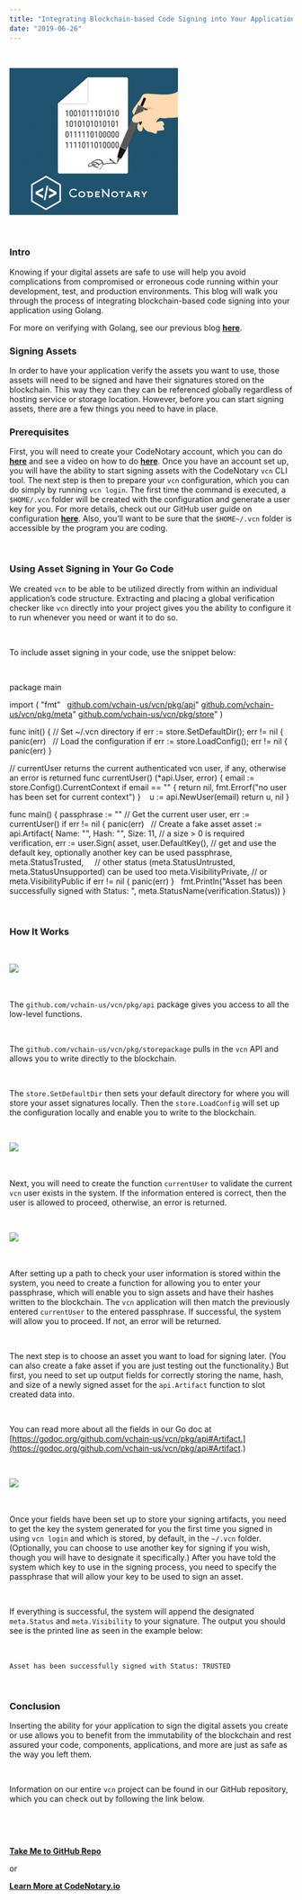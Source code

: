 ```yaml
---
title: "Integrating Blockchain-based Code Signing into Your Application Using Golang"
date: "2019-06-26"
---
```


 

![Code Signing - CodeNotary - Code Notary](/images/blog/Code-Signing-300x261.png)

 

### **Intro**

Knowing if your digital assets are safe to use will help you avoid complications from compromised or erroneous code running within your development, test, and production environments. This blog will walk you through the process of integrating blockchain-based code signing into your application using Golang.

For more on verifying with Golang, see our previous blog **[here](https://www.codenotary.io/verify-digital-asset-integrity-against-the-blockchain-for-free-using-golang/)**.

### **Signing Assets**

In order to have your application verify the assets you want to use, those assets will need to be signed and have their signatures stored on the blockchain. This way they can they can be referenced globally regardless of hosting service or storage location. However, before you can start signing assets, there are a few things you need to have in place.

### **Prerequisites**

First, you will need to create your CodeNotary account, which you can do **[here](https://dashboard.codenotary.io/auth/signup?utm_source=medium&utm_medium=post&utm_campaign=integrating-blockchain-based-code-signing-into-your-application-using-golang)** and see a video on how to do **[here](https://www.youtube.com/watch?v=GrlygvXF1XE)**. Once you have an account set up, you will have the ability to start signing assets with the CodeNotary `vcn` CLI tool. The next step is then to prepare your `vcn` configuration, which you can do simply by running `vcn login`. The first time the command is executed, a `$HOME/.vcn` folder will be created with the configuration and generate a user key for you. For more details, check out our GitHub user guide on configuration **[here](https://github.com/vchain-us/vcn/blob/master/docs/user-guide/configuration.md)**. Also, you’ll want to be sure that the `$HOME~/.vcn` folder is accessible by the program you are coding.

 

### **Using Asset Signing in Your Go Code**

We created `vcn` to be able to be utilized directly from within an individual application’s code structure. Extracting and placing a global verification checker like `vcn` directly into your project gives you the ability to configure it to run whenever you need or want it to do so.

 

To include asset signing in your code, use the snippet below:

 

package main

import (
 "fmt"
 
 [github.com/vchain-us/vcn/pkg/api](http://github.com/vchain-us/vcn/pkg/api)"
 [github.com/vchain-us/vcn/pkg/meta](http://github.com/vchain-us/vcn/pkg/meta)"
 [github.com/vchain-us/vcn/pkg/store](http://github.com/vchain-us/vcn/pkg/store)"
)

func init() {
 // Set ~/.vcn directory
 if err := store.SetDefaultDir(); err != nil {
 panic(err)  
 // Load the configuration
 if err := store.LoadConfig(); err != nil {
 panic(err) 
}

// currentUser returns the current authenticated vcn user, if any, 
otherwise an error is returned
func currentUser() (\*api.User, error) {
 email := store.Config().CurrentContext
 if email == "" {
 return nil, fmt.Errorf("no user has been set for current context")
}
    u := api.NewUser(email)
 return u, nil
}

func main() {
 passphrase := "<passphrase here>"
 // Get the current user
 user, err := currentUser()
 if err != nil {
 panic(err) 
  // Create a fake asset
 asset := api.Artifact{
 Name: "<asset name here>",
 Hash: "<my hash here>",
 Size: 11, // a size > 0 is required 
  verification, err := user.Sign(
 asset,
 user.DefaultKey(), // get and use the default key, optionally another key can be used
 passphrase,
 meta.StatusTrusted,     // other status (meta.StatusUntrusted, meta.StatusUnsupported) can be used too
 meta.VisibilityPrivate, // or meta.VisibilityPublic 
 if err != nil {
 panic(err) 
}
  fmt.Println("Asset has been successfully signed with Status: ", meta.StatusName(verification.Status))
}

 

### **How It Works**

 

![](/images/blog/0*UgN2KIlx0_2gNqSC.png)

 

The `github.com/vchain-us/vcn/pkg/api` package gives you access to all the low-level functions.

 

The `github.com/vchain-us/vcn/pkg/storepackage` pulls in the `vcn` API and allows you to write directly to the blockchain.

 

The `store.SetDefaultDir` then sets your default directory for where you will store your asset signatures locally. Then the `store.LoadConfig` will set up the configuration locally and enable you to write to the blockchain.

 

![](/images/blog/0*rDVD9-d9kkdm8Kk3.png)

 

Next, you will need to create the function `currentUser` to validate the current `vcn` user exists in the system. If the information entered is correct, then the user is allowed to proceed, otherwise, an error is returned.

 

![](/images/blog/0*p2HtUqRlI54_3Rj0.png)

 

After setting up a path to check your user information is stored within the system, you need to create a function for allowing you to enter your passphrase, which will enable you to sign assets and have their hashes written to the blockchain. The `vcn` application will then match the previously entered `currentUser` to the entered passphrase. If successful, the system will allow you to proceed. If not, an error will be returned.

 

The next step is to choose an asset you want to load for signing later. (You can also create a fake asset if you are just testing out the functionality.) But first, you need to set up output fields for correctly storing the name, hash, and size of a newly signed asset for the `api.Artifact` function to slot created data into.

 

You can read more about all the fields in our Go doc at [https://godoc.org/github.com/vchain-us/vcn/pkg/api#Artifact.](https://godoc.org/github.com/vchain-us/vcn/pkg/api#Artifact.)

 

![](/images/blog/0*ts5UUJn7fO4w6oNi.png)

 

Once your fields have been set up to store your signing artifacts, you need to get the key the system generated for you the first time you signed in using `vcn login` and which is stored, by default, in the `~/.vcn` folder. (Optionally, you can choose to use another key for signing if you wish, though you will have to designate it specifically.) After you have told the system which key to use in the signing process, you need to specify the passphrase that will allow your key to be used to sign an asset.

 

If everything is successful, the system will append the designated `meta.Status` and `meta.Visibility` to your signature. The output you should see is the printed line as seen in the example below:

 

`Asset has been successfully signed with Status: TRUSTED`

 

### **Conclusion**

Inserting the ability for your application to sign the digital assets you create or use allows you to benefit from the immutability of the blockchain and rest assured your code, components, applications, and more are just as safe as the way you left them.

 

Information on our entire `vcn` project can be found in our GitHub repository, which you can check out by following the link below.

 

 

**[Take Me to GitHub Repo](https://github.com/vchain-us)**

or

**[Learn More at CodeNotary.io](https://www.codenotary.io/)**

